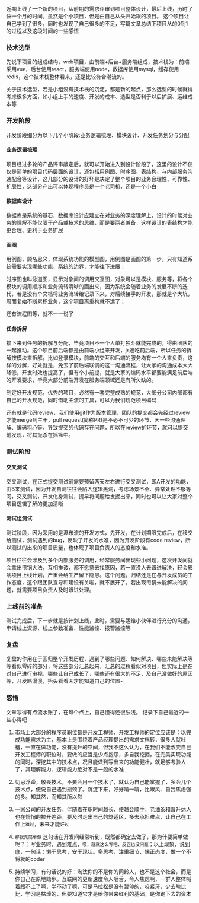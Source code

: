 近期上线了一个新的项目，从前期的需求评审到项目整体设计，最后上线，历时了快一个月的时间。虽然是个小项目，但是由自己从头开始跟的项目。
这个项目让自己学到了很多，同时也发现了自己很多的不足，写篇文章总结下项目从的0到1的过程以及这段时间的一些感悟

### 技术选型
先说下项目的组成结构，web项目，由前端+后台+服务端组成，技术栈为：前端采用vue，后台使用react，服务端使用node，数据库使用mysql，缓存使用redis，这个技术栈整体看来，还是比较符合潮流的。

关于技术选型，若是小组没有技术栈的沉淀，都是新的起点，那么选型的时候就得考虑很多方面，如小组上手的速度、开发的成本、选型是否利于以后扩展、运维成本等

### 开发阶段
开发阶段细分为以下几个小阶段:业务逻辑梳理、模块设计、开发任务划分与分配

#### 业务逻辑梳理
项目经过多轮的产品评审敲定后，就可以开始进入到设计阶段了，这里的设计不仅仅是简单的项目代码层面的设计，还包括用例图、时序图、表结构、与内部服务沟通配合等设计，这几部分的设计的好坏是决定了整个项目的业务合理性、可靠性、扩展性，这部分产出可以体现程序员是一个老司机，还是一个小白

#### 数据库设计
数据库是系统的基石，数据库设计应建立在对业务的深度理解上，设计的时候对业务的理解不能仅限于产品或技术的思维，而是要两者兼备，这样设计的表结构才能更合理、更利于业务扩展

#### 画图
用例图，顾名思义，体现系统功能的模型图，用例图是画图的第一步，只有知道系统需要实现哪些功能、系统的边界，才能往下进展；

时序图也叫泳道图，显示对象间的调用交互图，对象可以是模块、服务等，将各个模块的调用顺序和业务流转清晰的画出来，因为系统会随着业务的发展不断的迭代，若是没有个文档将业务流转给记录下来，对后续接手的开发，那就是个大坑，周而复始不断累积业务，这个项目离重构就不远了；

还有流程图等，就不一一说了

#### 任务拆解
接下来到任务的拆解与分配，毕竟项目不一个人单打独斗就能完成的，得由团队的一起推动。这个项目前后端都是由前端小组来开发，js通吃前后端，所以任务的拆解按模块来拆解，比如登录模块，前端的交互和后端的服务均有一个人来负责，这样的分解，好处就是，免去了前后端联调的这一沟通流程，让大家的沟通成本大大降低，开发时效也提高了，但有个小前提，就是大家的编码水平都要能满足前后端的开发要求，毕竟大部分前端开发在服务端领域还是有所欠缺的。

制定好开发规范，优秀的项目，必然有一套完整成熟的规范，大部分公司内部都有自己的开发规范，同时借助主流的工具，可以为我们规范项目编码

还有就是代码review，我们使用git作为版本管理，团队的提交都会先经过review才能merge到主干，pull request(简称PR)是不必不可少的环节，因一些沟通理解、编码粗心等，导致提交的代码存在问题，所以在review的环节，就可以提交前发现，将其扼杀在摇篮中。

### 测试阶段

#### 交叉测试
交叉测试，在正式提交测试前需要预留两天左右进行交叉测试，即A开发的功能，由B来测试，因为开发自测往往会陷入逻辑黑洞，考虑场景不全、异常处理不够等问，交叉测试，开发化身测试，提早将问题给发掘出来，同时也可以让大家对整个项目逻辑了解的更加清晰

#### 测试组测试
测试阶段，因为采用的是瀑布流的开发方式，先开发，在计划期限完成后，在移交给测试，测试遇到的bug，反映了开发的水准，因为开发阶段有code review，所以测试的出来的项目质量，也体现了项目负责人的态度和水准。

项目往往会涉及到多个内部服务的调用，经常服务间出现些小问题，这次开发间就会拿出甩锅大法，互相推诿，都不愿意去找原因，若一直没人去跟进解决，轻会影响项目上线计划，严重会给生产留下隐患。这个问题，归结还是在与开发成员的工作态度，这个跟团队宣导和建设有关啦，就不展开了。若出现甩锅未能解决的问题，就需要项目负责人及时跟进处理。

### 上线前的准备

测试完成后，下一步就是按计划上线，此时，需要与运维小伙伴进行充分的沟通，申请线上资源、线上参数准备、性能监控、报警监控等

### 复盘

复盘的作用在于回归整个开发历程，遇到了哪些问题、如何解决、哪些未能解决等等看似零碎的部分，将这些部分汇总起来，汇总的过程看似对项目，但实际上是在对自己进行审视，哪些让自己成长了，哪些还有很大的不足、及自己没做好的原因等，开发路漫漫，抬头看看天才能知道自己的位置~

### 感悟

文章写得有点流水账了，在每个点上，自己懂得还很肤浅。
记录下自己最近的一些心得吧

1. 市场上大部分的程序员职位都是开发工程师，开发工程师的定位应该是：以完成功能需求为主，基本上是围绕着产品经理提出的需求文档转，很多人就吐槽，一直在做功能，没有提升的空间，但我不这么认为，在我们不能改变自己开发工程师的职位时，要做的应当是少点抱怨，多自我挖掘，在完美实现功能的同时，深挖其中的技术点，况且能做到写出来的功能健壮，就足够考验人了，其理解能力、逻辑能力绝对不是一般的水准

2. 切忌浮躁，敬畏技术，不要会用一个技术了，就认为自己能掌握了，多会几个技术点，便说自己遇到瓶颈了。沉淀下来，好好啃一啃，比跟风、自我焦虑强的多。知其然，而知其所以然

3. 一家公司的开发任务，伴随着在职时间越长，便越会顺手，老油条和晋升达人也在悄悄的拉开差距，要及时走出自己的舒适区，多去承担难点，让自己在工作上`难过`，未来才能`好过`

4. `那就先简单做` 这句话在开发间经常听到，既然都确定去做了，那为什要简单做呢？；写业务时，遇到难点，`哎，就就这么写吧，反正也没问题`；以上现象，说到底，一句话：懒于思考，安于现状。多思考，注重细节、端正态度，做一个不将就的coder

5. 持续学习，有句话说的好：淘汰你的不是你的同龄人，也不是这个社会，而是你自己在原地踏步。互联网的更新速度令人咂舌，令人焦虑啊，一群人整体喊着跟不上了啊，学不动了啊，可是马拉松是没有暂停的，咬紧牙，少去瞎比比，学习是枯燥的，但要知道它才是给你带来红利的基础，是你跑下去的资本